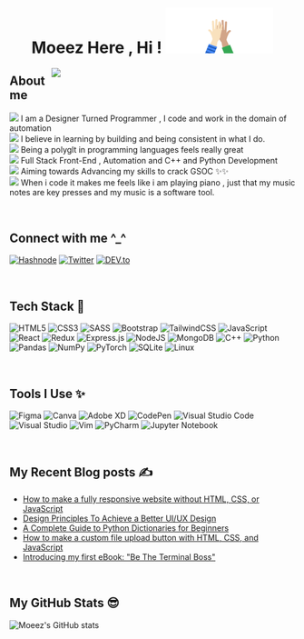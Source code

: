 <!--
**AyeshaSahar/AyeshaSahar** is a ✨ _special_ ✨ repository because its `README.md` (this file) appears on your GitHub profile.

Here are some ideas to get you started:

- 🔭 I’m currently working on ...
- 🌱 I’m currently learning ...
- 👯 I’m looking to collaborate on ...
- 🤔 I’m looking for help with ...
- 💬 Ask me about ...
- 📫 How to reach me: ...
- 😄 Pronouns: ...
- ⚡ Fun fact: ...
-->
<h1 align="center">Moeez Here , Hi ! <img src="wave.gif" width="190"></h1>
<img align='right' src="https://media.giphy.com/media/xUA7bdpLxQhsSQdyog/giphy.gif" width="430">

## About me
<img height="20" src="https://media.giphy.com/media/uB86ZyWQsnFSGYe2sA/giphy.gif"> I am a Designer Turned Programmer , I code and work in the domain of automation<br>
<img height="20" src="https://media.giphy.com/media/uB86ZyWQsnFSGYe2sA/giphy.gif"> I believe in learning by building and being consistent in what I do. <br>
<img height="20" src="https://media.giphy.com/media/uB86ZyWQsnFSGYe2sA/giphy.gif"> Being a polyglt in programming languages feels really great<br>
<img height="20" src="https://media.giphy.com/media/uB86ZyWQsnFSGYe2sA/giphy.gif"> Full Stack Front-End , Automation and C++ and Python Development<br>
<img height="20" src="https://media.giphy.com/media/uB86ZyWQsnFSGYe2sA/giphy.gif"> Aiming towards Advancing my skills to crack GSOC ✨✨<br>
<img height="20" src="https://media.giphy.com/media/uB86ZyWQsnFSGYe2sA/giphy.gif"> When i code it makes me feels like i am playing piano , just that my music notes are key presses and my music is a software tool.

<br>

## Connect with me ^_^ 

[<img alt="Hashnode" src="https://img.shields.io/badge/Hashnode-2962FF?style=for-the-badge&logo=hashnode&logoColor=white" />](https://thecodingcompany.hashnode.dev/)
[<img alt="Twitter" src="https://img.shields.io/badge/Twitter-1DA1F2?style=for-the-badge&logo=twitter&logoColor=white" />](https://twitter.com/acecornball)
[<img alt="DEV.to" src="https://img.shields.io/badge/dev.to-0A0A0A?style=for-the-badge&logo=dev.to&logoColor=white" />](https://dev.to/iayeshasahar)

<br>

## Tech Stack 🚀
![HTML5](https://img.shields.io/badge/html5-%23E34F26.svg?style=for-the-badge&logo=html5&logoColor=white)
![CSS3](https://img.shields.io/badge/css3-%231572B6.svg?style=for-the-badge&logo=css3&logoColor=white)
![SASS](https://img.shields.io/badge/SASS-hotpink.svg?style=for-the-badge&logo=SASS&logoColor=white)
![Bootstrap](https://img.shields.io/badge/bootstrap-%23563D7C.svg?style=for-the-badge&logo=bootstrap&logoColor=white)
![TailwindCSS](https://img.shields.io/badge/tailwindcss-%2338B2AC.svg?style=for-the-badge&logo=tailwind-css&logoColor=white)
![JavaScript](https://img.shields.io/badge/javascript-%23323330.svg?style=for-the-badge&logo=javascript&logoColor=%23F7DF1E)
![React](https://img.shields.io/badge/react-%2320232a.svg?style=for-the-badge&logo=react&logoColor=%2361DAFB)
![Redux](https://img.shields.io/badge/redux-%23593d88.svg?style=for-the-badge&logo=redux&logoColor=white)
![Express.js](https://img.shields.io/badge/express.js-%23404d59.svg?style=for-the-badge&logo=express&logoColor=%2361DAFB)
![NodeJS](https://img.shields.io/badge/node.js-6DA55F?style=for-the-badge&logo=node.js&logoColor=white)
![MongoDB](https://img.shields.io/badge/MongoDB-%234ea94b.svg?style=for-the-badge&logo=mongodb&logoColor=white)
![C++](https://img.shields.io/badge/c++-%2300599C.svg?style=for-the-badge&logo=c%2B%2B&logoColor=white)
![Python](https://img.shields.io/badge/python-3670A0?style=for-the-badge&logo=python&logoColor=ffdd54)
![Pandas](https://img.shields.io/badge/pandas-%23150458.svg?style=for-the-badge&logo=pandas&logoColor=white)
![NumPy](https://img.shields.io/badge/numpy-%23013243.svg?style=for-the-badge&logo=numpy&logoColor=white)
![PyTorch](https://img.shields.io/badge/PyTorch-%23EE4C2C.svg?style=for-the-badge&logo=PyTorch&logoColor=white)
![SQLite](https://img.shields.io/badge/sqlite-%2307405e.svg?style=for-the-badge&logo=sqlite&logoColor=white)
![Linux](https://img.shields.io/badge/Linux-FCC624?style=for-the-badge&logo=linux&logoColor=black)

<br>

## Tools I Use ✨

![Figma](https://img.shields.io/badge/figma-%23F24E1E.svg?style=for-the-badge&logo=figma&logoColor=white)
![Canva](https://img.shields.io/badge/Canva-%2300C4CC.svg?style=for-the-badge&logo=Canva&logoColor=white)
![Adobe XD](https://img.shields.io/badge/Adobe%20XD-470137?style=for-the-badge&logo=Adobe%20XD&logoColor=#FF61F6)
![CodePen](https://img.shields.io/badge/CodePen-white?style=for-the-badge&logo=codepen&logoColor=black)
![Visual Studio Code](https://img.shields.io/badge/Visual%20Studio%20Code-0078d7.svg?style=for-the-badge&logo=visual-studio-code&logoColor=white)
![Visual Studio](https://img.shields.io/badge/Visual%20Studio-5C2D91.svg?style=for-the-badge&logo=visual-studio&logoColor=white)
![Vim](https://img.shields.io/badge/VIM-%2311AB00.svg?style=for-the-badge&logo=vim&logoColor=white)
![PyCharm](https://img.shields.io/badge/pycharm-143?style=for-the-badge&logo=pycharm&logoColor=black&color=black&labelColor=green)
![Jupyter Notebook](https://img.shields.io/badge/jupyter-%23FA0F00.svg?style=for-the-badge&logo=jupyter&logoColor=white)

<br>

## My Recent Blog posts ✍️

- [How to make a fully responsive website without HTML, CSS, or JavaScript](https://thecodingcompany.hashnode.dev/how-to-make-a-fully-responsive-website-without-html-css-or-javascript)
- [Design Principles To Achieve a Better UI/UX Design](https://thecodingcompany.hashnode.dev/design-principles-to-achieve-a-better-uiux-design)
- [A Complete Guide to Python Dictionaries for Beginners](https://thecodingcompany.hashnode.dev/a-complete-guide-to-python-dictionaries-for-beginners)
- [How to make a custom file upload button with HTML, CSS, and JavaScript](https://thecodingcompany.hashnode.dev/how-to-make-a-custom-file-upload-button-with-html-css-and-javascript)
- [Introducing my first eBook: "Be The Terminal Boss"](https://thecodingcompany.hashnode.dev/introducing-my-first-ebook-be-the-terminal-boss)

<br>

## My GitHub Stats 😎
![Moeez's GitHub stats](https://github-readme-stats.vercel.app/api?username=moezmustafa&theme=cobalt&show_icons=true)
